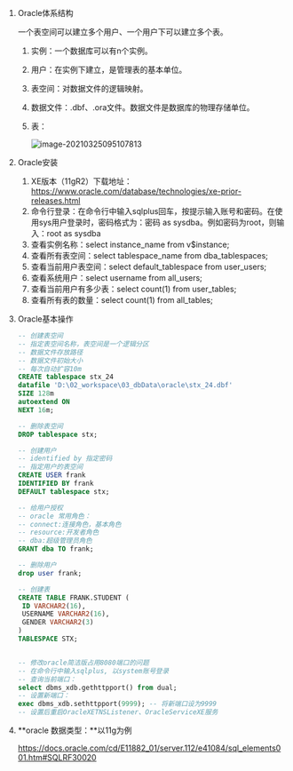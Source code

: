 1. Oracle体系结构

   一个表空间可以建立多个用户、一个用户下可以建立多个表。

   1. 实例：一个数据库可以有n个实例。

   2. 用户：在实例下建立，是管理表的基本单位。

   3. 表空间：对数据文件的逻辑映射。

   4. 数据文件：.dbf、.ora文件。数据文件是数据库的物理存储单位。

   5. 表：

      ![image-20210325095107813](C:\Users\59221\AppData\Roaming\Typora\typora-user-images\image-20210325095107813.png)

2. Oracle安装

   1. XE版本（11gR2）下载地址：https://www.oracle.com/database/technologies/xe-prior-releases.html
   2. 命令行登录：在命令行中输入sqlplus回车，按提示输入账号和密码。在使用sys用户登录时，密码格式为：密码 as sysdba。例如密码为root，则输入：root as sysdba
   3. 查看实例名称：select instance_name from v$instance;
   4. 查看所有表空间：select tablespace_name from dba_tablespaces; 
   5. 查看当前用户表空间：select default_tablespace from user_users;
   6. 查看系统用户：select username from all_users;
   7. 查看当前用户有多少表：select count(1) from user_tables;
   8. 查看所有表的数量：select count(1) from all_tables;

3. Oracle基本操作

   ~~~sql
   -- 创建表空间
   -- 指定表空间名称，表空间是一个逻辑分区
   -- 数据文件存放路径
   -- 数据文件初始大小
   -- 每次自动扩容10m
   CREATE tablespace stx_24
   datafile 'D:\02_workspace\03_dbData\oracle\stx_24.dbf'
   SIZE 128m  
   autoextend ON
   NEXT 16m;  
   
   -- 删除表空间
   DROP tablespace stx;
   
   -- 创建用户
   -- identified by 指定密码
   -- 指定用户的表空间
   CREATE USER frank
   IDENTIFIED BY frank
   DEFAULT tablespace stx;
   
   -- 给用户授权
   -- oracle 常用角色：
   -- connect:连接角色，基本角色
   -- resource:开发者角色
   -- dba:超级管理员角色
   GRANT dba TO frank;
   
   -- 删除用户
   drop user frank;
   
   -- 创建表
   CREATE TABLE FRANK.STUDENT (
   	ID VARCHAR2(16),
   	USERNAME VARCHAR2(16),
   	GENDER VARCHAR2(3)
   )
   TABLESPACE STX;
   
   
   -- 修改oracle简洁版占用8080端口的问题
   -- 在命令行中输入sqlplus, 以system账号登录
   -- 查询当前端口：
   select dbms_xdb.gethttpport() from dual;
   -- 设置新端口：
   exec dbms_xdb.sethttpport(9999); -- 将新端口设为9999
   -- 设置后重启OracleXETNSListener、OracleServiceXE服务
   ~~~

4. **oracle 数据类型：**以11g为例

   https://docs.oracle.com/cd/E11882_01/server.112/e41084/sql_elements001.htm#SQLRF30020